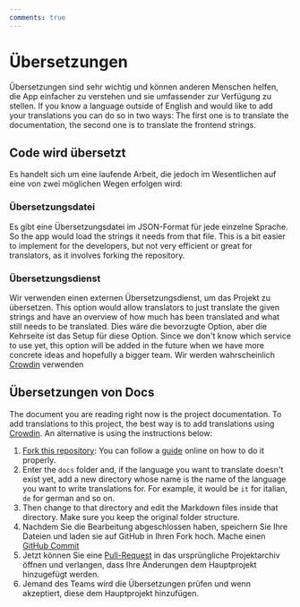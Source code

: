 ```yaml
---
comments: true
---
```


# Übersetzungen
Übersetzungen sind sehr wichtig und können anderen Menschen helfen, die App einfacher zu verstehen und sie umfassender zur Verfügung zu stellen. If you know a language outside of English and would like to add your translations you can do so in two ways: The first one is to translate the documentation, the second one is to translate the frontend strings.


## Code wird übersetzt
Es handelt sich um eine laufende Arbeit, die jedoch im Wesentlichen auf eine von zwei möglichen Wegen erfolgen wird:

### Übersetzungsdatei
Es gibt eine Übersetzungsdatei im JSON-Format für jede einzelne Sprache. So the app would load the strings it needs from that file. This is a bit easier to implement for the developers, but not very efficient or great for translators, as it involves forking the repository.

### Übersetzungsdienst
Wir verwenden einen externen Übersetzungsdienst, um das Projekt zu übersetzen. This option would allow translators to just translate the given strings and have an overview of how much has been translated and what still needs to be translated. Dies wäre die bevorzugte Option, aber die Kehrseite ist das Setup für diese Option. Since we don't know which service to use yet, this option will be added in the future when we have more concrete ideas and hopefully a bigger team. Wir werden wahrscheinlich [Crowdin](https://crowdin.com/) verwenden

## Übersetzungen von Docs
The document you are reading right now is the project documentation. To add translations to this project, the best way is to add translations using [Crowdin](https://crowdin.com/project/raspirus). An alternative is using the instructions below:

1. [Fork this repository](https://github.com/Raspirus/docs/fork): You can follow a [guide](https://docs.github.com/en/get-started/quickstart/fork-a-repo) online on how to do it properly.
2. Enter the `docs` folder and, if the language you want to translate doesn't exist yet, add a new directory whose name is the name of the language you want to write translations for. For example, it would be `it` for italian, `de` for german and so on.
3. Then change to that directory and edit the Markdown files inside that directory. Make sure you keep the original folder structure.
4. Nachdem Sie die Bearbeitung abgeschlossen haben, speichern Sie Ihre Dateien und laden sie auf GitHub in Ihren Fork hoch. Mache einen [GitHub Commit](https://docs.github.com/en/desktop/contributing-and-collaborating-using-github-desktop/making-changes-in-a-branch/committing-and-reviewing-changes-to-your-project)
5. Jetzt können Sie eine [Pull-Request](https://docs.github.com/en/pull-requests/collaborating-with-pull-requests/proposing-changes-to-your-work-with-pull-requests/creating-a-pull-request) in das ursprüngliche Projektarchiv öffnen und verlangen, dass Ihre Änderungen dem Hauptprojekt hinzugefügt werden.
6. Jemand des Teams wird die Übersetzungen prüfen und wenn akzeptiert, diese dem Hauptprojekt hinzufügen.